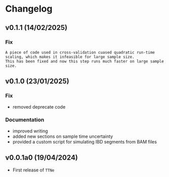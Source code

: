 # Changelog

<!--next-version-placeholder-->

## v0.1.1 (14/02/2025)

### Fix
    A piece of code used in cross-validation cuased quadratic run-time scaling, which makes it infeasible for large sample size.
    This has been fixed and now this step runs much faster on large sample size.

## v0.1.0 (23/01/2025)

### Fix

- removed deprecate code

### Documentation

- improved writing
- added new sections on sample time uncertainty
- provided a custom script for simulating IBD segments from BAM files

## v0.0.1a0 (19/04/2024)

- First release of `TTNe`